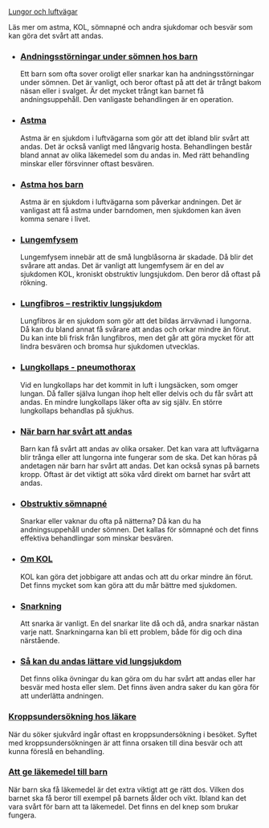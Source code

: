 [Lungor och luftvägar](https://www.1177.se/sjukdomar--besvar/lungor-och-luftvagar/)

Läs mer om astma, KOL, sömnapné och andra sjukdomar och besvär som kan göra det svårt att andas.

*   ### [Andningsstörningar under sömnen hos barn](https://www.1177.se/sjukdomar--besvar/lungor-och-luftvagar/andningssvarigheter-och-andningsuppehall/andningsstorningar-under-somnen-hos-barn/)
    
    Ett barn som ofta sover oroligt eller snarkar kan ha andningsstörningar under sömnen. Det är vanligt, och beror oftast på att det är trångt bakom näsan eller i svalget. Är det mycket trångt kan barnet få andningsuppehåll. Den vanligaste behandlingen är en operation.
    
*   ### [Astma](https://www.1177.se/sjukdomar--besvar/lungor-och-luftvagar/andningssvarigheter-och-andningsuppehall/astma/)
    
    Astma är en sjukdom i luftvägarna som gör att det ibland blir svårt att andas. Det är också vanligt med långvarig hosta. Behandlingen består bland annat av olika läkemedel som du andas in. Med rätt behandling minskar eller försvinner oftast besvären.
    
*   ### [Astma hos barn](https://www.1177.se/sjukdomar--besvar/lungor-och-luftvagar/andningssvarigheter-och-andningsuppehall/astma-hos-barn/)
    
    Astma är en sjukdom i luftvägarna som påverkar andningen. Det är vanligast att få astma under barndomen, men sjukdomen kan även komma senare i livet.
    
*   ### [Lungemfysem](https://www.1177.se/sjukdomar--besvar/lungor-och-luftvagar/andningssvarigheter-och-andningsuppehall/lungemfysem/)
    
    Lungemfysem innebär att de små lungblåsorna är skadade. Då blir det svårare att andas. Det är vanligt att lungemfysem är en del av sjukdomen KOL, kroniskt obstruktiv lungsjukdom. Den beror då oftast på rökning.
    
*   ### [Lungfibros – restriktiv lungsjukdom](https://www.1177.se/sjukdomar--besvar/lungor-och-luftvagar/andningssvarigheter-och-andningsuppehall/lungfibros--restriktiv-lungsjukdom/)
    
    Lungfibros är en sjukdom som gör att det bildas ärrvävnad i lungorna. Då kan du bland annat få svårare att andas och orkar mindre än förut. Du kan inte bli frisk från lungfibros, men det går att göra mycket för att lindra besvären och bromsa hur sjukdomen utvecklas.
    
*   ### [Lungkollaps - pneumothorax](https://www.1177.se/sjukdomar--besvar/lungor-och-luftvagar/andningssvarigheter-och-andningsuppehall/lungkollaps---pneumothorax/)
    
    Vid en lungkollaps har det kommit in luft i lungsäcken, som omger lungan. Då faller själva lungan ihop helt eller delvis och du får svårt att andas. En mindre lungkollaps läker ofta av sig själv. En större lungkollaps behandlas på sjukhus.
    
*   ### [När barn har svårt att andas](https://www.1177.se/sjukdomar--besvar/lungor-och-luftvagar/andningssvarigheter-och-andningsuppehall/nar-barn-har-svart-att-andas/)
    
    Barn kan få svårt att andas av olika orsaker. Det kan vara att luftvägarna blir trånga eller att lungorna inte fungerar som de ska. Det kan höras på andetagen när barn har svårt att andas. Det kan också synas på barnets kropp. Oftast är det viktigt att söka vård direkt om barnet har svårt att andas.
    
*   ### [Obstruktiv sömnapné](https://www.1177.se/sjukdomar--besvar/lungor-och-luftvagar/andningssvarigheter-och-andningsuppehall/obstruktiv-somnapne/)
    
    Snarkar eller vaknar du ofta på nätterna? Då kan du ha andningsuppehåll under sömnen. Det kallas för sömnapné och det finns effektiva behandlingar som minskar besvären.
    
*   ### [Om KOL](https://www.1177.se/sjukdomar--besvar/lungor-och-luftvagar/andningssvarigheter-och-andningsuppehall/om-kol/)
    
    KOL kan göra det jobbigare att andas och att du orkar mindre än förut. Det finns mycket som kan göra att du mår bättre med sjukdomen.
    
*   ### [Snarkning](https://www.1177.se/sjukdomar--besvar/lungor-och-luftvagar/andningssvarigheter-och-andningsuppehall/snarkning/)
    
    Att snarka är vanligt. En del snarkar lite då och då, andra snarkar nästan varje natt. Snarkningarna kan bli ett problem, både för dig och dina närstående.
    
*   ### [Så kan du andas lättare vid lungsjukdom](https://www.1177.se/sjukdomar--besvar/lungor-och-luftvagar/andningssvarigheter-och-andningsuppehall/sa-kan-du-andas-lattare-vid-lungsjukdom/)
    
    Det finns olika övningar du kan göra om du har svårt att andas eller har besvär med hosta eller slem. Det finns även andra saker du kan göra för att underlätta andningen.
    

### [Kroppsundersökning hos läkare](https://www.1177.se/undersokning-behandling/undersokningar-och-provtagning/kroppsundersokningar/kroppsundersokning/)

När du söker sjukvård ingår oftast en kroppsundersökning i besöket. Syftet med kroppsundersökningen är att finna orsaken till dina besvär och att kunna föreslå en behandling.

### [Att ge läkemedel till barn](https://www.1177.se/undersokning-behandling/behandling-med-lakemedel/rad-om-lakemedel/att-ge-lakemedel-till-barn/)

När barn ska få läkemedel är det extra viktigt att ge rätt dos. Vilken dos barnet ska få beror till exempel på barnets ålder och vikt. Ibland kan det vara svårt för barn att ta läkemedel. Det finns en del knep som brukar fungera.